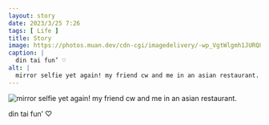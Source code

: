 ```yaml
---
layout: story
date: 2023/3/25 7:26
tags: [ Life ]
title: Story
image: https://photos.muan.dev/cdn-cgi/imagedelivery/-wp_VgtWlgmh1JURQ8t1mg/cb28b6f5-15e9-459e-d437-5406fc839b00/public
caption: |
  din tai fun’ ♡
alt: |
  mirror selfie yet again! my friend cw and me in an asian restaurant.
---
```


![mirror selfie yet again! my friend cw and me in an asian restaurant.](https://photos.muan.dev/cdn-cgi/imagedelivery/-wp_VgtWlgmh1JURQ8t1mg/cb28b6f5-15e9-459e-d437-5406fc839b00/public)

din tai fun’ ♡
